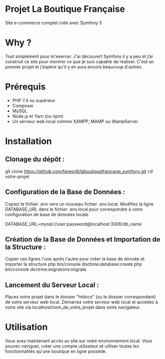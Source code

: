 # Projet La Boutique Française

Site e-commerce complet créé avec Symfony 5

# Why ?

Tout simplement pour m'exercer. J'ai découvert Symfony il y a peu et j’ai construit ce site pour montrer ce que je suis capable de réaliser.
C'est un premier projet et j'espère qu'il y en aura encore beaucoup d'autres.

# Prérequis

- PHP 7.4 ou supérieur
- Composer
- MySQL
- Node.js et Yarn (ou npm)
- Un serveur web local comme XAMPP, MAMP ou WampServer

# Installation

## Clonage du dépôt :

git clone https://github.com/faresrdt/laboutiquefrancaise_symfony.git
cd votre-projet

## Configuration de la Base de Données :

Copiez le fichier .env vers un nouveau fichier .env.local.
Modifiez la ligne DATABASE_URL dans le fichier .env.local pour correspondre à votre configuration de base de données locale.

DATABASE_URL=mysql://user:password@localhost:3306/db_name

## Création de la Base de Données et Importation de la Structure :

Copier ces lignes l'une après l'autre pour créer la base de donnée et importer la structure
php bin/console doctrine:database:create
php bin/console doctrine:migrations:migrate


## Lancement du Serveur Local :

Placez votre projet dans le dossier "htdocs" (ou le dossier correspondant) de votre serveur web local.
Démarrez votre serveur web local et accédez à votre site via localhost/nom_de_votre_projet dans votre navigateur.

# Utilisation

Vous avez maintenant accès au site sur votre environnement local. Vous pouvez naviguer, créer une compte utilisateur et utiliser toutes les fonctionnalités qu'une boutique en ligne possède.
